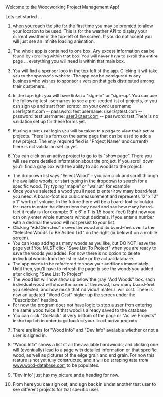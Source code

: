 Welcome to the Woodworking Project Management App!

Lets get started ...



1.  when you reach the site for the first time you may be promted to allow your location to be used.  This is for the weather API to display your current weather in the top-left of the screen.  If you do not accept you will just see an infinite loading animation.

2.  The whole app is contained to one box.  Any excess information can be found by scrolling within that box.  You will never have to scroll the entire page ... everything you will need is within that main box.

3.  You will find a sponsor logo in the top-left of the app.  Clicking it will take you to the sponsor's website.  The app can be configured to any business who wishes to sponsor a version that gets distributed among their customers.

4.  In the top-right you will have links to "sign-in" or "sign-up".  You can use the following test usernames to see a pre-seeded list of projects, or you can sign up and start from scratch on your own:
  username:  user1@test.com -- password: test
  username:  user2@test.com -- password: test
  username:  user3@test.com -- password: test
There is no validation set up for these forms yet.

5.  If using a test user login you will be taken to a page to view their active projects.  There is a form on the same page that can be used to add a new project.  The only required field is "Project Name" and currently there is not validation set up yet.

6.  You can click on an active project to go to its "show page".  There you will see more detailed information about the project.  If you scroll down you'll find a gray box with the ability to add woods to the project:
  * The dropdown list says "Select Wood" - you can click and scroll through the available woods, or start typing in the dropdown to search for a specific wood.  Try typing "maple" or "walnut" for example.
  * Once you've selected a wood you'll need to enter how many board-feet you need.  A board-foot is a cubic measurement and represents 12" x 12" x 1" worth of volume.  In the future there will be a board-foot calculator for users to enter the dimensions they need and see how many board-feet it really is (for example: 3' x 6" x 1' is 1.5 board-feet)  Right now you can only enter whole numbers without decimals.  If you enter a number with a decimal the wood will not persist to your list.
  * Clicking "Add Selected" moves the wood and its board-feet over to the "Selected Woods To Be Added List" on the right (or below if on a mobile screen).
  * You can keep adding as many woods as you like, but DO NOT leave the page yet!!  You MUST click "Save List To Project" when you are ready to save the woods you added.  For now there is no option to delete individual woods from the list in state or the actual database.
  * The app needs to be refactored to show your additions immediately.  Until then, you'll have to refresh the page to see the woods you added after clicking "Save List To Project"
  * The wood list will now show up below the gray "Add Woods" box.  each individual wood will show the name of the wood, how many board-feet you selected, and how much that individual material will cost.  There is now an updated "Wood Cost" higher up the screen under the "Description" heading.
  * For now the program does not have logic to stop a user from entering the same wood twice if that wood is already saved to the database.
  * You can click "Go Back" at very bottom of the page or "Active Projects" in the top-left in order to go back to your list of active projects

7. There are links for "Wood Info" and "Dev Info" available whether or not a user is signed in.

8. "Wood Info" shows a list of all the available hardwoods, and clicking one will (eventually) lead to a page with detailed information on that specific wood, as well as pictures of the edge grain and end grain.  For now this feature is not yet fully constructed, and it will be scraping data from www.wood-database.com to be populated.

9.  "Dev Info" just has my picture and a heading for now.

10.  From here you can sign out, and sign back in under another test user to see different projects for that specific user.


